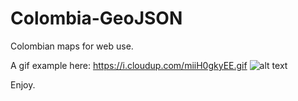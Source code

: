 Colombia-GeoJSON
================

Colombian maps for web use.

A gif example here: https://i.cloudup.com/miiH0gkyEE.gif
![alt text](https://i.cloudup.com/miiH0gkyEE.gif "Use example")

Enjoy.

